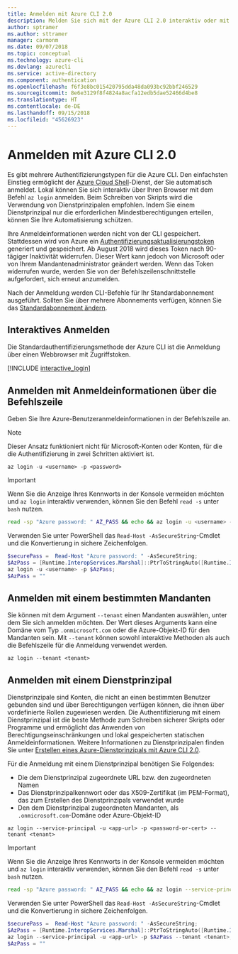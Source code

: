 ```yaml
---
title: Anmelden mit Azure CLI 2.0
description: Melden Sie sich mit der Azure CLI 2.0 interaktiv oder mit lokalen Anmeldeinformationen an.
author: sptramer
ms.author: sttramer
manager: carmonm
ms.date: 09/07/2018
ms.topic: conceptual
ms.technology: azure-cli
ms.devlang: azurecli
ms.service: active-directory
ms.component: authentication
ms.openlocfilehash: f6f3e8bc015420795dda48da093bc92bbf246529
ms.sourcegitcommit: 8e6e3129f8f4824a8acfa12edb5dae52466d4be8
ms.translationtype: HT
ms.contentlocale: de-DE
ms.lasthandoff: 09/15/2018
ms.locfileid: "45626923"
---
```

# <a name="sign-in-with-azure-cli-20"></a>Anmelden mit Azure CLI 2.0

Es gibt mehrere Authentifizierungstypen für die Azure CLI. Den einfachsten Einstieg ermöglicht der [Azure Cloud Shell](/azure/cloud-shell/overview)-Dienst, der Sie automatisch anmeldet. Lokal können Sie sich interaktiv über Ihren Browser mit dem Befehl `az login` anmelden. Beim Schreiben von Skripts wird die Verwendung von Dienstprinzipalen empfohlen. Indem Sie einem Dienstprinzipal nur die erforderlichen Mindestberechtigungen erteilen, können Sie Ihre Automatisierung schützen.

Ihre Anmeldeinformationen werden nicht von der CLI gespeichert. Stattdessen wird von Azure ein [Authentifizierungsaktualisierungstoken](https://docs.microsoft.com/en-us/azure/active-directory/develop/v1-id-and-access-tokens#refresh-tokens) generiert und gespeichert. Ab August 2018 wird dieses Token nach 90-tägiger Inaktivität widerrufen. Dieser Wert kann jedoch von Microsoft oder von Ihrem Mandantenadministrator geändert werden. Wenn das Token widerrufen wurde, werden Sie von der Befehlszeilenschnittstelle aufgefordert, sich erneut anzumelden.

Nach der Anmeldung werden CLI-Befehle für Ihr Standardabonnement ausgeführt. Sollten Sie über mehrere Abonnements verfügen, können Sie das [Standardabonnement ändern](manage-azure-subscriptions-azure-cli.md).

## <a name="sign-in-interactively"></a>Interaktives Anmelden

Die Standardauthentifizierungsmethode der Azure CLI ist die Anmeldung über einen Webbrowser mit Zugriffstoken.

[!INCLUDE [interactive_login](includes/interactive-login.md)]

## <a name="sign-in-with-credentials-on-the-command-line"></a>Anmelden mit Anmeldeinformationen über die Befehlszeile

Geben Sie Ihre Azure-Benutzeranmeldeinformationen in der Befehlszeile an.

> [!Note]
> Dieser Ansatz funktioniert nicht für Microsoft-Konten oder Konten, für die die Authentifizierung in zwei Schritten aktiviert ist.

```azurecli
az login -u <username> -p <password>
```

> [!IMPORTANT]
> Wenn Sie die Anzeige Ihres Kennworts in der Konsole vermeiden möchten und `az login` interaktiv verwenden, können Sie den Befehl `read -s` unter `bash` nutzen.
>
> ```bash
> read -sp "Azure password: " AZ_PASS && echo && az login -u <username> -p $AZ_PASS
> ```
>
> Verwenden Sie unter PowerShell das `Read-Host -AsSecureString`-Cmdlet und die Konvertierung in sichere Zeichenfolgen.
>
> ```powershell
> $securePass =  Read-Host "Azure password: " -AsSecureString;
> $AzPass = [Runtime.InteropServices.Marshal]::PtrToStringAuto([Runtime.InteropServices.Marshal]::SecureStringToBSTR($securePass));
> az login -u <username> -p $AzPass;
> $AzPass = ""
> ```

## <a name="sign-in-with-a-specific-tenant"></a>Anmelden mit einem bestimmten Mandanten

Sie können mit dem Argument `--tenant` einen Mandanten auswählen, unter dem Sie sich anmelden möchten. Der Wert dieses Arguments kann eine Domäne vom Typ `.onmicrosoft.com` oder die Azure-Objekt-ID für den Mandanten sein. Mit `--tenant` können sowohl interaktive Methoden als auch die Befehlszeile für die Anmeldung verwendet werden.

```azurecli
az login --tenant <tenant>
```

## <a name="sign-in-with-a-service-principal"></a>Anmelden mit einem Dienstprinzipal

Dienstprinzipale sind Konten, die nicht an einen bestimmten Benutzer gebunden sind und über Berechtigungen verfügen können, die ihnen über vordefinierte Rollen zugewiesen werden. Die Authentifizierung mit einem Dienstprinzipal ist die beste Methode zum Schreiben sicherer Skripts oder Programme und ermöglicht das Anwenden von Berechtigungseinschränkungen und lokal gespeicherten statischen Anmeldeinformationen. Weitere Informationen zu Dienstprinzipalen finden Sie unter [Erstellen eines Azure-Dienstprinzipals mit Azure CLI 2.0](create-an-azure-service-principal-azure-cli.md).

Für die Anmeldung mit einem Dienstprinzipal benötigen Sie Folgendes:

* Die dem Dienstprinzipal zugeordnete URL bzw. den zugeordneten Namen
* Das Dienstprinzipalkennwort oder das X509-Zertifikat (im PEM-Format), das zum Erstellen des Dienstprinzipals verwendet wurde
* Den dem Dienstprinzipal zugeordneten Mandanten, als `.onmicrosoft.com`-Domäne oder Azure-Objekt-ID

```azurecli
az login --service-principal -u <app-url> -p <password-or-cert> --tenant <tenant>
```

> [!IMPORTANT]
> Wenn Sie die Anzeige Ihres Kennworts in der Konsole vermeiden möchten und `az login` interaktiv verwenden, können Sie den Befehl `read -s` unter `bash` nutzen.
>
> ```bash
> read -sp "Azure password: " AZ_PASS && echo && az login --service-principal -u <app-url> -p $AZ_PASS --tenant <tenant>
> ```
>
> Verwenden Sie unter PowerShell das `Read-Host -AsSecureString`-Cmdlet und die Konvertierung in sichere Zeichenfolgen.
>
> ```powershell
> $securePass =  Read-Host "Azure password: " -AsSecureString;
> $AzPass = [Runtime.InteropServices.Marshal]::PtrToStringAuto([Runtime.InteropServices.Marshal]::SecureStringToBSTR($securePass));
> az login --service-principal -u <app-url> -p $AzPass --tenant <tenant>;
> $AzPass = ""
> ```
